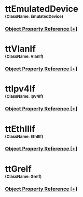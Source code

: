 
<script src="https://cdnjs.cloudflare.com/ajax/libs/d3/3.5.5/d3.min.js"></script>
<script type="text/javascript">
<!--
    function toggle_visibility(id) {
       var e = document.getElementById(id);
       var caption = document.getElementById(id + '.h3link');
       var text = caption.innerHTML
       if(e.style.display == 'block')
       {
          e.style.display = 'none';
          caption.innerHTML = text.replace('[-]', '[+]');
       }
       else
       {
          e.style.display = 'block';
          caption.innerHTML = text.replace('[+]', '[-]');
       }
    }
//!-->
</script>
<script type="text/javascript">
    var margin = {top: 20, right: 120, bottom: 20, left: 120},
        width = 960 - margin.right - margin.left,
        height = 800 - margin.top - margin.bottom;

    // var orientations = {
    //   "top-to-bottom": {
    //     size: [width, height],
    //     x: function(d) { return d.x; },
    //     y: function(d) { return d.y; }
    //   },
    //   "right-to-left": {
    //     size: [height, width],
    //     x: function(d) { return width - d.y; },
    //     y: function(d) { return d.x; }
    //   },
    //   "bottom-to-top": {
    //     size: [width, height],
    //     x: function(d) { return d.x; },
    //     y: function(d) { return height - d.y; }
    //   },
    //   "left-to-right": {
    //     size: [height, width],
    //     x: function(d) { return d.y; },
    //     y: function(d) { return d.x; }
    //   }
    // };

    var i = 0,
        duration = 750,
        root;

    var tree = d3.layout.tree()
        .size([width, height]);

    var diagonal = d3.svg.diagonal()
        .projection(function(d) { return [d.y, d.x]; });

    var svg = d3.select("body").append("svg")
        .attr("width", width + margin.right + margin.left)
        .attr("height", height + margin.top + margin.bottom)
      .append("g")
        .attr("transform", "translate(" + margin.left + "," + margin.top + ")");

    d3.json("./dmMap.json", function(error, flare) {
      if (error) throw error;

      root = flare;
      root.x0 = height / 2;
      root.y0 = 0;

      function collapse(d) {
        if (d.children) {
          d._children = d.children;
          d._children.forEach(collapse);
          d.children = null;
        }
      }

      root.children.forEach(collapse);
      update(root);
    });

    d3.select(self.frameElement).style("height", "800px");

    function update(source) {

      // Compute the new tree layout.
      var nodes = tree.nodes(root).reverse(),
          links = tree.links(nodes);

      // Normalize for fixed-depth.
      nodes.forEach(function(d) { d.y = d.depth * 180; });

      // Update the nodes
      var node = svg.selectAll("g.node")
          .data(nodes, function(d) { return d.id || (d.id = ++i); });

      // Enter any new nodes at the parent's previous position.
      var nodeEnter = node.enter().append("g")
          .attr("class", "node")
          .attr("transform", function(d) { return "translate(" + source.y0 + "," + source.x0 + ")"; })
          .on("click", click);

      nodeEnter.append("circle")
          .attr("r", 10)
          .style("fill", function(d) { return d._children ? "lightsteelblue" : "#fff"; });

      nodeEnter.append("a")
          .attr("xlink:href", function(d) { return d.url; })
          .append("text")
            .attr("x", function(d) { return d.children || d._children ? -10 : 10; })
            .attr("dy", ".35em")
            .attr("text-anchor", function(d) { return d.children || d._children ? "end" : "start"; })
            .text(function(d) { return d.name; })
            .style("fill-opacity", 1e-6);

      // Transition nodes to their new position.
      var nodeUpdate = node.transition()
          .duration(duration)
          .attr("transform", function(d) { return "translate(" + d.y + "," + d.x + ")"; });

      nodeUpdate.select("circle")
          .attr("r", 4.5)
          .style("fill", function(d) { return d._children ? "lightsteelblue" : "#fff"; });

      nodeUpdate.select("text")
          .style("fill-opacity", 1);

      // Transition exiting nodes to the parent's new position.
      var nodeExit = node.exit().transition()
          .duration(duration)
          .attr("transform", function(d) { return "translate(" + source.y + "," + source.x + ")"; })
          .remove();

      nodeExit.select("circle")
          .attr("r", 1e-6);

      nodeExit.select("text")
          .style("fill-opacity", 1e-6);

      // Update the links
      var link = svg.selectAll("path.link")
          .data(links, function(d) { return d.target.id; });

      // Enter any new links at the parent's previous position.
      link.enter().insert("path", "g")
          .attr("class", "link")
          .attr("d", function(d) {
            var o = {x: source.x0, y: source.y0};
            return diagonal({source: o, target: o});
          });

      // Transition links to their new position.
      link.transition()
          .duration(duration)
          .attr("d", diagonal);

      // Transition exiting nodes to the parent's new position.
      link.exit().transition()
          .duration(duration)
          .attr("d", function(d) {
            var o = {x: source.x, y: source.y};
            return diagonal({source: o, target: o});
          })
          .remove();

      // Stash the old positions for transition.
      nodes.forEach(function(d) {
        d.x0 = d.x;
        d.y0 = d.y;
      });
    }

    // Toggle children on click.
    function click(d) {
      if (d.children) {
        d._children = d.children;
        d.children = null;
      } else {
        d.children = d._children;
        d._children = null;
      }
      update(d);
    }
//-->
</script>

# ttEmulatedDevice<br><font size="2">(ClassName:  EmulatedDevice)</font><h3><a id="ttEmulatedDevice.h3link" href="JavaScript:;" onclick="toggle_visibility('ttEmulatedDevice');">Object Property Reference [+]</a></h3>

<div class="section" style="display:none;" id="ttEmulatedDevice"><table><tr><th>Property</th><th>Value</th></tr><tr><td>RouterId</td><td>192.0.0.1</td></tr><tr><td>RouterIdStep</td><td>0.0.0.1</td></tr><tr><td>Name</td><td>Device 1</td></tr><tr><td>LocalActive</td><td>TRUE</td></tr><tr><td>EnablePingResponse</td><td>FALSE</td></tr><tr><td>DeviceCount</td><td>1</td></tr><tr><td>serializationBase</td><td>true</td></tr><tr><td>Ipv6RouterIdStep</td><td>::1</td></tr><tr><td>Active</td><td>TRUE</td></tr><tr><td>Ipv6RouterId</td><td>2000::1</td></tr><tr><td>id</td><td>4242</td></tr></table></div>

# ttVlanIf<br><font size="2">(ClassName:  VlanIf)</font><h3><a id="ttVlanIf.h3link" href="JavaScript:;" onclick="toggle_visibility('ttVlanIf');">Object Property Reference [+]</a></h3>

<div class="section" style="display:none;" id="ttVlanIf"><table><tr><th>Property</th><th>Value</th></tr><tr><td>Name</td><td>VLAN 1</td></tr><tr><td>Tpid</td><td>33024</td></tr><tr><td>IfRecycleCount</td><td>0</td></tr><tr><td>Priority</td><td>7</td></tr><tr><td>IsDirectlyConnected</td><td>TRUE</td></tr><tr><td>VlanId</td><td>100</td></tr><tr><td>IfCountPerLowerIf</td><td>1</td></tr><tr><td>IsRange</td><td>TRUE</td></tr><tr><td>id</td><td>3795</td></tr><tr><td>IdResolver</td><td>default</td></tr><tr><td>IdList</td><td></td></tr><tr><td>Cfi</td><td>0</td></tr><tr><td>IdStep</td><td>0</td></tr><tr><td>LocalActive</td><td>TRUE</td></tr><tr><td>IsLoopbackIf</td><td>FALSE</td></tr><tr><td>IsDecorated</td><td>FALSE</td></tr><tr><td>Active</td><td>TRUE</td></tr><tr><td>IdRepeatCount</td><td>0</td></tr></table></div>

# ttIpv4If<br><font size="2">(ClassName:  Ipv4If)</font><h3><a id="ttIpv4If.h3link" href="JavaScript:;" onclick="toggle_visibility('ttIpv4If');">Object Property Reference [+]</a></h3>

<div class="section" style="display:none;" id="ttIpv4If"><table><tr><th>Property</th><th>Value</th></tr><tr><td>SkipReserved</td><td>TRUE</td></tr><tr><td>GatewayMacResolver</td><td>default</td></tr><tr><td>IfCountPerLowerIf</td><td>1</td></tr><tr><td>GatewayRepeatCount</td><td>0</td></tr><tr><td>id</td><td>4243</td></tr><tr><td>GatewayList</td><td></td></tr><tr><td>ResolveGatewayMac</td><td>TRUE</td></tr><tr><td>NeedsAuthentication</td><td>FALSE</td></tr><tr><td>LocalActive</td><td>TRUE</td></tr><tr><td>IsLoopbackIf</td><td>FALSE</td></tr><tr><td>IsDecorated</td><td>FALSE</td></tr><tr><td>GatewayMac</td><td>00:00:01:00:00:01</td></tr><tr><td>Tos</td><td>192</td></tr><tr><td>IsDirectlyConnected</td><td>TRUE</td></tr><tr><td>AddrList</td><td></td></tr><tr><td>AddrStep</td><td>0.0.0.1</td></tr><tr><td>Name</td><td>IPv4 28</td></tr><tr><td>IfRecycleCount</td><td>0</td></tr><tr><td>GatewayRecycleCount</td><td>0</td></tr><tr><td>UseIpAddrRangeSettingsForGateway</td><td>FALSE</td></tr><tr><td>AddrRepeatCount</td><td>0</td></tr><tr><td>IsRange</td><td>TRUE</td></tr><tr><td>Active</td><td>TRUE</td></tr><tr><td>AddrResolver</td><td>default</td></tr><tr><td>UsePortDefaultIpv4Gateway</td><td>FALSE</td></tr><tr><td>TosType</td><td>TOS</td></tr><tr><td>AddrStepMask</td><td>255.255.255.255</td></tr><tr><td>Ttl</td><td>255</td></tr><tr><td>GatewayStep</td><td>0.0.0.0</td></tr><tr><td>PrefixLength</td><td>24</td></tr><tr><td>Gateway</td><td>192.85.1.1</td></tr><tr><td>Address</td><td>192.85.1.3</td></tr></table></div>

# ttEthIIIf<br><font size="2">(ClassName:  EthIIIf)</font><h3><a id="ttEthIIIf.h3link" href="JavaScript:;" onclick="toggle_visibility('ttEthIIIf');">Object Property Reference [+]</a></h3>

<div class="section" style="display:none;" id="ttEthIIIf"><table><tr><th>Property</th><th>Value</th></tr><tr><td>SourceMac</td><td>00:10:94:00:00:01</td></tr><tr><td>Name</td><td>EthernetII 28</td></tr><tr><td>IfRecycleCount</td><td>0</td></tr><tr><td>IsDirectlyConnected</td><td>TRUE</td></tr><tr><td>IfCountPerLowerIf</td><td>1</td></tr><tr><td>IsRange</td><td>TRUE</td></tr><tr><td>id</td><td>4244</td></tr><tr><td>IsDecorated</td><td>FALSE</td></tr><tr><td>SrcMacStepMask</td><td>00:00:ff:ff:ff:ff</td></tr><tr><td>SrcMacRepeatCount</td><td>0</td></tr><tr><td>LocalActive</td><td>TRUE</td></tr><tr><td>IsLoopbackIf</td><td>FALSE</td></tr><tr><td>SrcMacList</td><td></td></tr><tr><td>Authenticator</td><td>default</td></tr><tr><td>UseDefaultPhyMac</td><td>FALSE</td></tr><tr><td>Active</td><td>TRUE</td></tr><tr><td>SrcMacStep</td><td>00:00:00:00:00:01</td></tr></table></div>

# ttGreIf<br><font size="2">(ClassName:  GreIf)</font><h3><a id="ttGreIf.h3link" href="JavaScript:;" onclick="toggle_visibility('ttGreIf');">Object Property Reference [+]</a></h3>

<div class="section" style="display:none;" id="ttGreIf"><table><tr><th>Property</th><th>Value</th></tr><tr><td>TxFlowKeyField</td><td>0</td></tr><tr><td>IfCountPerLowerIf</td><td>1</td></tr><tr><td>IfRecycleCount</td><td>0</td></tr><tr><td>KeepAlivePeriod</td><td>10</td></tr><tr><td>SeqNumEnabled</td><td>FALSE</td></tr><tr><td>IsDirectlyConnected</td><td>TRUE</td></tr><tr><td>KeepAliveRetryCount</td><td>3</td></tr><tr><td>ChecksumEnabled</td><td>FALSE</td></tr><tr><td>IsRange</td><td>TRUE</td></tr><tr><td>OutFlowKeyFieldEnabled</td><td>FALSE</td></tr><tr><td>id</td><td>2951</td></tr><tr><td>Name</td><td>GRE 1</td></tr><tr><td>EnableKeepAlive</td><td>FALSE</td></tr><tr><td>RemoteTunnelEndPointV6Step</td><td>::1</td></tr><tr><td>LocalActive</td><td>TRUE</td></tr><tr><td>IsLoopbackIf</td><td>FALSE</td></tr><tr><td>IsDecorated</td><td>FALSE</td></tr><tr><td>RemoteTunnelEndPointV4Step</td><td>0.0.0.1</td></tr><tr><td>InFlowKeyFieldEnabled</td><td>FALSE</td></tr><tr><td>RemoteTunnelEndPointV6</td><td>2000::2</td></tr><tr><td>RemoteTunnelEndPointV4</td><td>1.1.1.4</td></tr><tr><td>Active</td><td>TRUE</td></tr><tr><td>RxFlowKeyField</td><td>0</td></tr></table></div>